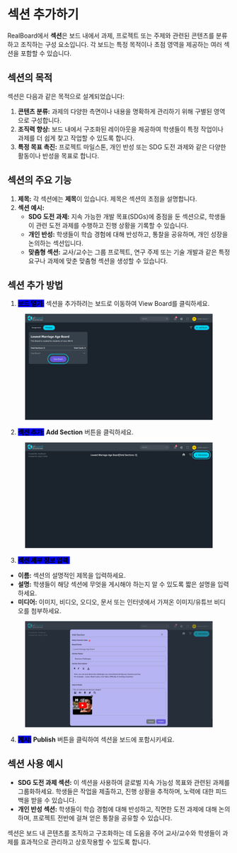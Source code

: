# 섹션 추가하기

RealBoard에서 **섹션**은 보드 내에서 과제, 프로젝트 또는 주제와 관련된 콘텐츠를 분류하고 조직하는 구성 요소입니다. 각 보드는 특정 목적이나 초점 영역을 제공하는 여러 섹션을 포함할 수 있습니다.

## 섹션의 목적

섹션은 다음과 같은 목적으로 설계되었습니다:

1. **콘텐츠 분류:** 과제의 다양한 측면이나 내용을 명확하게 관리하기 위해 구별된 영역으로 구성합니다.
2. **조직력 향상:** 보드 내에서 구조화된 레이아웃을 제공하여 학생들이 특정 작업이나 과제를 더 쉽게 찾고 작업할 수 있도록 합니다.
3. **특정 목표 촉진:** 프로젝트 마일스톤, 개인 반성 또는 SDG 도전 과제와 같은 다양한 활동이나 반성을 목표로 합니다.

## 섹션의 주요 기능

1. **제목:** 각 섹션에는 **제목**이 있습니다. 제목은 섹션의 초점을 설명합니다.
2. **섹션 예시:**
   * **SDG 도전 과제:** 지속 가능한 개발 목표(SDGs)에 중점을 둔 섹션으로, 학생들이 관련 도전 과제를 수행하고 진행 상황을 기록할 수 있습니다.
   * **개인 반성:** 학생들이 학습 경험에 대해 반성하고, 통찰을 공유하며, 개인 성장을 논의하는 섹션입니다.
   * **맞춤형 섹션:** 교사/교수는 그룹 프로젝트, 연구 주제 또는 기술 개발과 같은 특정 요구나 과제에 맞춘 맞춤형 섹션을 생성할 수 있습니다.

## 섹션 추가 방법

1. <mark style="background-color:blue;">**보드 열기:**</mark> 섹션을 추가하려는 보드로 이동하여 View Board를 클릭하세요.

<figure><img src="../.gitbook/assets/Untitled design (8).png" alt=""><figcaption></figcaption></figure>

2. <mark style="background-color:blue;">**섹션 추가:**</mark> **Add Section** 버튼을 클릭하세요.

<figure><img src="../.gitbook/assets/Untitled design (9).png" alt=""><figcaption></figcaption></figure>

3. <mark style="background-color:blue;">**섹션 세부 정보 입력:**</mark>

* **이름:** 섹션의 설명적인 제목을 입력하세요.
* **설명:** 학생들이 해당 섹션에 무엇을 게시해야 하는지 알 수 있도록 짧은 설명을 입력하세요.
* **미디어:** 이미지, 비디오, 오디오, 문서 또는 인터넷에서 가져온 이미지/유튜브 비디오를 첨부하세요.

<figure><img src="../.gitbook/assets/Screenshot 2024-09-05 171733.png" alt=""><figcaption></figcaption></figure>

4. <mark style="background-color:blue;">**게시:**</mark> **Publish** 버튼을 클릭하여 섹션을 보드에 포함시키세요.

## 섹션 사용 예시

* **SDG 도전 과제 섹션:** 이 섹션을 사용하여 글로벌 지속 가능성 목표와 관련된 과제를 그룹화하세요. 학생들은 작업을 제출하고, 진행 상황을 추적하며, 노력에 대한 피드백을 받을 수 있습니다.
* **개인 반성 섹션:** 학생들이 학습 경험에 대해 반성하고, 직면한 도전 과제에 대해 논의하며, 프로젝트 전반에 걸쳐 얻은 통찰을 공유할 수 있습니다.

섹션은 보드 내 콘텐츠를 조직하고 구조화하는 데 도움을 주어 교사/교수와 학생들이 과제를 효과적으로 관리하고 상호작용할 수 있도록 합니다.
